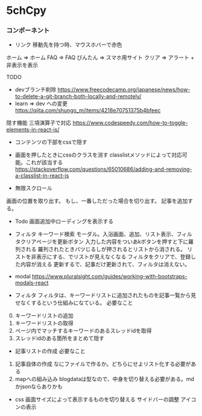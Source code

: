 # 5chCpy
### コンポーネント
- リンク
 移動先を持つ時、マウスホバーで赤色

ホーム => ホーム
FAQ => FAQ
びんたん => スマホ用サイト
クリア => アラート + 非表示を表示

TODO
- devブランチ削除
https://www.freecodecamp.org/japanese/news/how-to-delete-a-git-branch-both-locally-and-remotely/
- learn => dev への変更
https://qiita.com/shungo_m/items/4218e70751375b4bfeec

隠す機能
三項演算子で対応
https://www.codespeedy.com/how-to-toggle-elements-in-react-js/


- コンテンツの下部をcssで隠す
- 画面を押したときにcssのクラスを消す
	classlistメソッドによって対応可能。これが該当する
https://stackoverflow.com/questions/65010686/adding-and-removing-a-classlist-in-react-js

- 無限スクロール

画面の位置を取り出す。
もし、一番しただった場合を切り出す。
記事を追加する。
* Todo
画面追加中ローディングを表示する

<!-- : ToDo normal bootstrap => react bootstrap -->
- フィルタ
キーワード検索
モーダル。入浴画面、追加、リスト表示、フィルタクリアページを更新ボタン
入力した内容をついあkボタンを押すと下に羅列される
羅列されたときバツじるしが押されるとリストから消される。
リストを非表示にする、でリストが見えなくなる
フィルタをクリアで、登録した内容が消える
更新するで、記事だけ更新されて、フィルタは消えない。

* modal
https://www.pluralsight.com/guides/working-with-bootstraps-modals-react

* フィルタ
フィルタは、キーワードリストに追加されたものを記事一覧から見せなくするという仕組みになている。
必要なこと
 <!-- 0. 記事リストに他の記事を追加すること -->
 0. キーワードリストの追加
 1. キーワードリストの取得
 2. ページ内でマッチするキーワードのあるスレッドidを取得
 3. スレッドidのある箇所をまとめて隠す

<!-- * TODO -->
* 記事リストの作成
必要なこと
 1. 記事自体の作成 なにファイルで作るか。どちらにせよリスト化する必要がある
 2. mapへの組み込み
 blogdataは型なので、中身を切り替える必要がある。mdかjsonならありかも

* css
画面サイズによって表示するものを切り替える
サイドバーの調整
アイコンの表示
